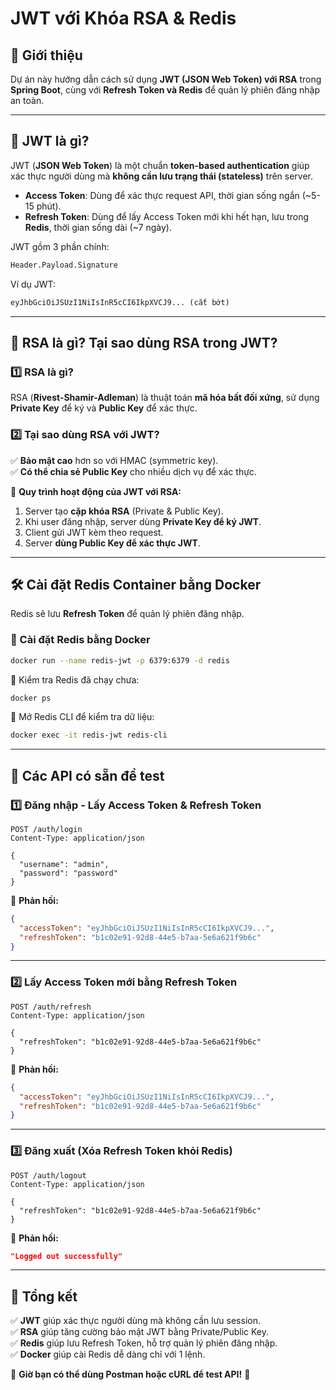 # JWT với Khóa RSA & Redis

## 📌 Giới thiệu
Dự án này hướng dẫn cách sử dụng **JWT (JSON Web Token) với RSA** trong **Spring Boot**, cùng với **Refresh Token và Redis** để quản lý phiên đăng nhập an toàn.

---

## 🔑 **JWT là gì?**
JWT (**JSON Web Token**) là một chuẩn **token-based authentication** giúp xác thực người dùng mà **không cần lưu trạng thái (stateless)** trên server.

- **Access Token**: Dùng để xác thực request API, thời gian sống ngắn (~5-15 phút).
- **Refresh Token**: Dùng để lấy Access Token mới khi hết hạn, lưu trong **Redis**, thời gian sống dài (~7 ngày).

JWT gồm 3 phần chính:
```txt
Header.Payload.Signature
```
Ví dụ JWT:
```txt
eyJhbGciOiJSUzI1NiIsInR5cCI6IkpXVCJ9... (cắt bớt)
```
---

## 🔐 **RSA là gì? Tại sao dùng RSA trong JWT?**
### **1️⃣ RSA là gì?**
RSA (**Rivest-Shamir-Adleman**) là thuật toán **mã hóa bất đối xứng**, sử dụng **Private Key** để ký và **Public Key** để xác thực.

### **2️⃣ Tại sao dùng RSA với JWT?**
✅ **Bảo mật cao** hơn so với HMAC (symmetric key).  
✅ **Có thể chia sẻ Public Key** cho nhiều dịch vụ để xác thực.

📌 **Quy trình hoạt động của JWT với RSA:**
1. Server tạo **cặp khóa RSA** (Private & Public Key).
2. Khi user đăng nhập, server dùng **Private Key để ký JWT**.
3. Client gửi JWT kèm theo request.
4. Server **dùng Public Key để xác thực JWT**.

---

## 🛠 **Cài đặt Redis Container bằng Docker**
Redis sẽ lưu **Refresh Token** để quản lý phiên đăng nhập.

### **🔹 Cài đặt Redis bằng Docker**
```sh
docker run --name redis-jwt -p 6379:6379 -d redis
```
📌 Kiểm tra Redis đã chạy chưa:
```sh
docker ps
```
📌 Mở Redis CLI để kiểm tra dữ liệu:
```sh
docker exec -it redis-jwt redis-cli
```

---

## 🚀 **Các API có sẵn để test**

### **1️⃣ Đăng nhập - Lấy Access Token & Refresh Token**
```http
POST /auth/login
Content-Type: application/json

{
  "username": "admin",
  "password": "password"
}
```
📌 **Phản hồi:**
```json
{
  "accessToken": "eyJhbGciOiJSUzI1NiIsInR5cCI6IkpXVCJ9...",
  "refreshToken": "b1c02e91-92d8-44e5-b7aa-5e6a621f9b6c"
}
```

---

### **2️⃣ Lấy Access Token mới bằng Refresh Token**
```http
POST /auth/refresh
Content-Type: application/json

{
  "refreshToken": "b1c02e91-92d8-44e5-b7aa-5e6a621f9b6c"
}
```
📌 **Phản hồi:**
```json
{
  "accessToken": "eyJhbGciOiJSUzI1NiIsInR5cCI6IkpXVCJ9...",
  "refreshToken": "b1c02e91-92d8-44e5-b7aa-5e6a621f9b6c"
}
```

---

### **3️⃣ Đăng xuất (Xóa Refresh Token khỏi Redis)**
```http
POST /auth/logout
Content-Type: application/json

{
  "refreshToken": "b1c02e91-92d8-44e5-b7aa-5e6a621f9b6c"
}
```
📌 **Phản hồi:**
```json
"Logged out successfully"
```

---

## 🎯 **Tổng kết**
✅ **JWT** giúp xác thực người dùng mà không cần lưu session.  
✅ **RSA** giúp tăng cường bảo mật JWT bằng Private/Public Key.  
✅ **Redis** giúp lưu Refresh Token, hỗ trợ quản lý phiên đăng nhập.  
✅ **Docker** giúp cài Redis dễ dàng chỉ với 1 lệnh.

📌 **Giờ bạn có thể dùng Postman hoặc cURL để test API!** 🚀

